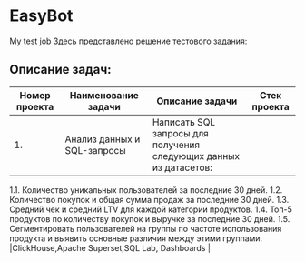 # EasyBot
My test job
Здесь представлено решение тестового задания:
## Описание задач:  
|Номер проекта| Наименование задачи                      | Описание задачи                                           |   Стек                                          проекта  |
| ----------- | ----------------------------------------------- | -------------------------------------------------------- | ---------------------------------------------------------------------- |  
| 1. | Анализ данных и SQL-запросы| Написать SQL запросы для получения следующих данных из датасетов:
1.1. Количество уникальных пользователей за последние 30 дней.
1.2. Количество покупок и общая сумма продаж за последние 30 дней.
1.3. Средний чек и средний LTV для каждой категории продуктов.
1.4. Топ-5 продуктов по количеству покупок и выручке за последние 30 дней.
1.5. Сегментировать пользователей на группы по частоте использования продукта и
выявить основные различия между этими группами.
|ClickHouse,Apache Superset,SQL Lab, Dashboards |
